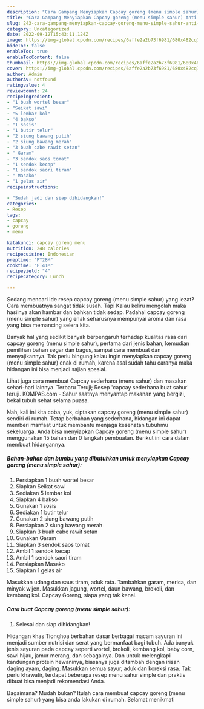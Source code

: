 ```yaml
---
description: "Cara Gampang Menyiapkan Capcay goreng (menu simple sahur) Anti Gagal"
title: "Cara Gampang Menyiapkan Capcay goreng (menu simple sahur) Anti Gagal"
slug: 243-cara-gampang-menyiapkan-capcay-goreng-menu-simple-sahur-anti-gagal
category: Uncategorized
date: 2022-09-12T15:43:11.124Z
image: https://img-global.cpcdn.com/recipes/6affe2a2b73f6981/680x482cq70/capcay-goreng-menu-simple-sahur-foto-resep-utama.jpg
hideToc: false
enableToc: true
enableTocContent: false
thumbnail: https://img-global.cpcdn.com/recipes/6affe2a2b73f6981/680x482cq70/capcay-goreng-menu-simple-sahur-foto-resep-utama.jpg
cover: https://img-global.cpcdn.com/recipes/6affe2a2b73f6981/680x482cq70/capcay-goreng-menu-simple-sahur-foto-resep-utama.jpg
author: Admin
authorAv: notfound
ratingvalue: 4
reviewcount: 24
recipeingredient:
- "1 buah wortel besar"
- "Seikat sawi"
- "5 lembar kol"
- "4 bakso"
- "1 sosis"
- "1 butir telur"
- "2 siung bawang putih"
- "2 siung bawang merah"
- "3 buah cabe rawit setan"
- " Garam"
- "3 sendok saos tomat"
- "1 sendok kecap"
- "1 sendok saori tiram"
- " Masako"
- "1 gelas air"
recipeinstructions:

- "Sudah jadi dan siap dihidangkan!"
categories:
- Resep
tags:
- capcay
- goreng
- menu

katakunci: capcay goreng menu 
nutrition: 248 calories
recipecuisine: Indonesian
preptime: "PT28M"
cooktime: "PT41M"
recipeyield: "4"
recipecategory: Lunch

---
```



Sedang mencari ide resep capcay goreng (menu simple sahur) yang lezat? Cara membuatnya sangat tidak susah. Tapi Kalau keliru mengolah maka hasilnya akan hambar dan bahkan tidak sedap. Padahal capcay goreng (menu simple sahur) yang enak seharusnya mempunyai aroma dan rasa yang bisa memancing selera kita.


Banyak hal yang sedikit banyak berpengaruh terhadap kualitas rasa dari capcay goreng (menu simple sahur), pertama dari jenis bahan, kemudian pemilihan bahan segar dan bagus, sampai cara membuat dan menyajikannya. Tak perlu bingung kalau ingin menyiapkan capcay goreng (menu simple sahur) enak di rumah, karena asal sudah tahu caranya maka hidangan ini bisa menjadi sajian spesial.

Lihat juga cara membuat Capcay sederhana (menu sahur) dan masakan sehari-hari lainnya. Terbaru Teruji; Resep &#39;capcay sederhana buat sahur&#39; teruji. KOMPAS.com - Sahur saatnya menyantap makanan yang bergizi, bekal tubuh sehat selama puasa.


Nah, kali ini kita coba, yuk, ciptakan capcay goreng (menu simple sahur) sendiri di rumah. Tetap berbahan yang sederhana, hidangan ini dapat memberi manfaat untuk membantu menjaga kesehatan tubuhmu sekeluarga. Anda bisa menyiapkan Capcay goreng (menu simple sahur) menggunakan 15 bahan dan 0 langkah pembuatan. Berikut ini cara dalam membuat hidangannya.

<!--inarticleads1-->

##### Bahan-bahan dan bumbu yang dibutuhkan untuk menyiapkan Capcay goreng (menu simple sahur):

1. Persiapkan 1 buah wortel besar
1. Siapkan Seikat sawi
1. Sediakan 5 lembar kol
1. Siapkan 4 bakso
1. Gunakan 1 sosis
1. Sediakan 1 butir telur
1. Gunakan 2 siung bawang putih
1. Persiapkan 2 siung bawang merah
1. Siapkan 3 buah cabe rawit setan
1. Gunakan  Garam
1. Siapkan 3 sendok saos tomat
1. Ambil 1 sendok kecap
1. Ambil 1 sendok saori tiram
1. Persiapkan  Masako
1. Siapkan 1 gelas air


Masukkan udang dan saus tiram, aduk rata. Tambahkan garam, merica, dan minyak wijen. Masukkan jagung, wortel, daun bawang, brokoli, dan kembang kol. Capcay Goreng, siapa yang tak kenal. 

<!--inarticleads2-->

##### Cara buat Capcay goreng (menu simple sahur):


1. Selesai dan siap dihidangkan!

Hidangan khas Tionghoa berbahan dasar berbagai macam sayuran ini menjadi sumber nutrisi dan serat yang bermanfaat bagi tubuh. Ada banyak jenis sayuran pada capcay seperti wortel, brokoli, kembang kol, baby corn, sawi hijau, jamur merang, dan sebagainya. Dan untuk melengkapi kandungan protein hewaninya, biasanya juga ditambah dengan irisan daging ayam, daging. Masukkan semua sayur, aduk dan koreksi rasa. Tak perlu khawatir, terdapat beberapa resep menu sahur simple dan praktis dibuat bisa menjadi rekomendasi Anda. 

Bagaimana? Mudah bukan? Itulah cara membuat capcay goreng (menu simple sahur) yang bisa anda lakukan di rumah. Selamat menikmati
